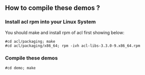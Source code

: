## How to compile these demos ?
### Install acl rpm into your Linux System
You should make and install rpm of acl first showing below:
```building
#cd acl/packaging; make
#cd acl/packaging/x86_64; rpm -ivh acl-libs-3.3.0-9.x86_64.rpm
```
### Compile these demos
```building demos
#cd demo; make
```
